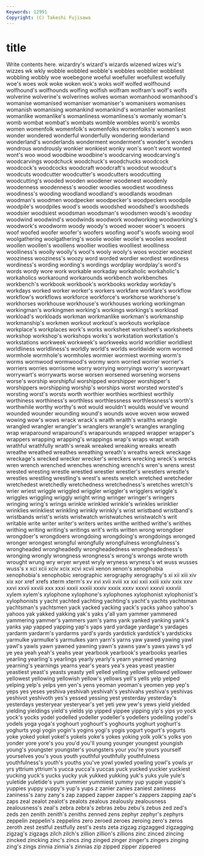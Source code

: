 ```yaml
---
Keywords: 12991 
Copyright: (C) Takeshi Fujisawa
---
```


# title

Write contents here.
wizardry's wizard's wizards
wizened wizes wiz's wizzes wk wkly wobble wobbled wobble's wobbles
wobblier wobbliest wobbling wobbly woe woebegone woeful woefuller woefullest woefully
woe's woes wok woke woken wok's woks wolf wolfed wolfhound
wolfhound's wolfhounds wolfing wolfish wolfram wolfram's wolf's wolfs wolverine wolverine's
wolverines wolves woman womanhood womanhood's womanise womanised womaniser womaniser's womanisers
womanises womanish womanising womankind womankind's womanlier womanliest womanlike womanlike's womanliness
womanliness's womanly woman's womb wombat wombat's wombats womble wombles womb's
wombs women womenfolk womenfolk's womenfolks womenfolks's women's won wonder wondered
wonderful wonderfully wondering wonderland wonderland's wonderlands wonderment wonderment's wonder's wonders
wondrous wondrously wonkier wonkiest wonky won's won't wont wonted wont's
woo wood woodbine woodbine's woodcarving woodcarving's woodcarvings woodchuck woodchuck's woodchucks
woodcock woodcock's woodcocks woodcraft woodcraft's woodcut woodcut's woodcuts woodcutter woodcutter's
woodcutters woodcutting woodcutting's wooded wooden woodener woodenest woodenly woodenness woodenness's
woodier woodies woodiest woodiness woodiness's wooding woodland woodland's woodlands woodman
woodman's woodmen woodpecker woodpecker's woodpeckers woodpile woodpile's woodpiles wood's woods
woodshed woodshed's woodsheds woodsier woodsiest woodsman woodsman's woodsmen woods's woodsy
woodwind woodwind's woodwinds woodwork woodworking woodworking's woodwork's woodworm woody woody's
wooed wooer wooer's wooers woof woofed woofer woofer's woofers woofing
woof's woofs wooing wool woolgathering woolgathering's woolie woolier woolie's woolies
wooliest woollen woollen's woollens woollier woollies woolliest woolliness woolliness's woolly
woolly's wool's wooly wooly's woos woozier wooziest wooziness wooziness's woozy
word worded wordier wordiest wordiness wordiness's wording wording's wordings wordplay
wordplay's word's words wordy wore work workable workaday workaholic workaholic's
workaholics workaround workarounds workbench workbenches workbench's workbook workbook's workbooks workday
workday's workdays worked worker worker's workers workfare workfare's workflow workflow's
workflows workforce workforce's workhorse workhorse's workhorses workhouse workhouse's workhouses working
workingman workingman's workingmen working's workings workings's workload workload's workloads workman
workmanlike workman's workmanship workmanship's workmen workout workout's workouts workplace workplace's
workplaces work's works worksheet worksheet's worksheets workshop workshop's workshops works's
workstation workstation's workstations workweek workweek's workweeks world worldlier worldliest worldliness
worldliness's worldly world's worlds worldwide worm wormed wormhole wormhole's wormholes
wormier wormiest worming worm's worms wormwood wormwood's wormy worn worried
worrier worrier's worriers worries worrisome worry worrying worryings worry's worrywart
worrywart's worrywarts worse worsen worsened worsening worsens worse's worship worshipful
worshipped worshipper worshipper's worshippers worshipping worship's worships worst worsted worsted's
worsting worst's worsts worth worthier worthies worthiest worthily worthiness worthiness's
worthless worthlessness worthlessness's worth's worthwhile worthy worthy's wot would wouldn't
woulds would've wound wounded wounder wounding wound's wounds wove woven
wow wowed wowing wow's wows wrack wrack's wraith wraith's wraiths
wrangle wrangled wrangler wrangler's wranglers wrangle's wrangles wrangling wrap wraparound
wraparound's wraparounds wrapped wrapper wrapper's wrappers wrapping wrapping's wrappings wrap's
wraps wrapt wrath wrathful wrathfully wrath's wreak wreaked wreaking wreaks
wreath wreathe wreathed wreathes wreathing wreath's wreaths wreck wreckage wreckage's
wrecked wrecker wrecker's wreckers wrecking wreck's wrecks wren wrench wrenched
wrenches wrenching wrench's wren's wrens wrest wrested wresting wrestle wrestled
wrestler wrestler's wrestlers wrestle's wrestles wrestling wrestling's wrest's wrests wretch
wretched wretcheder wretchedest wretchedly wretchedness wretchedness's wretches wretch's wrier wriest
wriggle wriggled wriggler wriggler's wrigglers wriggle's wriggles wriggling wriggly wright
wring wringer wringer's wringers wringing wring's wrings wrinkle wrinkled wrinkle's
wrinkles wrinklier wrinklies wrinkliest wrinkling wrinkly wrinkly's wrist wristband wristband's
wristbands wrist's wrists wristwatch wristwatches wristwatch's writ writable write writer
writer's writers writes writhe writhed writhe's writhes writhing writing writing's
writings writ's writs written wrong wrongdoer wrongdoer's wrongdoers wrongdoing wrongdoing's
wrongdoings wronged wronger wrongest wrongful wrongfully wrongfulness wrongfulness's wrongheaded wrongheadedly
wrongheadedness wrongheadedness's wronging wrongly wrongness wrongness's wrong's wrongs wrote wroth
wrought wrung wry wryer wryest wryly wryness wryness's wt wuss
wusses wuss's x xci xcii xciv xcix xcvi xcvii xenon
xenon's xenophobia xenophobia's xenophobic xerographic xerography xerography's xi xii xiii
xiv xix xor xref xrefs xterm xterm's xv xvi xvii
xviii xx xxi xxii xxiii xxiv xxix xxv xxvi xxvii
xxviii xxx xxxi xxxii xxxiii xxxiv xxxix xxxv xxxvi xxxvii
xxxviii xylem xylem's xylophone xylophone's xylophones xylophonist xylophonist's xylophonists y
yacht yachted yachting yachting's yacht's yachts yachtsman yachtsman's yachtsmen yack
yacked yacking yack's yacks yahoo yahoo's yahoos yak yakked yakking
yak's yaks y'all yam yammer yammered yammering yammer's yammers yam's
yams yank yanked yanking yank's yanks yap yapped yapping yap's
yaps yard yardage yardage's yardages yardarm yardarm's yardarms yard's yards
yardstick yardstick's yardsticks yarmulke yarmulke's yarmulkes yarn yarn's yarns yaw
yawed yawing yawl yawl's yawls yawn yawned yawning yawn's yawns
yaw's yaws yaws's yd ye yea yeah yeah's yeahs year
yearbook yearbook's yearbooks yearlies yearling yearling's yearlings yearly yearly's yearn
yearned yearning yearning's yearnings yearns year's years yea's yeas yeast
yeastier yeastiest yeast's yeasts yeasty yell yelled yelling yellow yellowed
yellower yellowest yellowing yellowish yellow's yellows yell's yells yelp yelped
yelping yelp's yelps yen yen's yens yeoman yeoman's yeomen yep
yep's yeps yes yeses yeshiva yeshivah yeshivah's yeshivahs yeshiva's yeshivas
yeshivot yeshivoth yes's yessed yessing yest yesterday yesterday's yesterdays yesteryear
yesteryear's yet yeti yew yew's yews yield yielded yielding yieldings
yield's yields yip yipped yippee yipping yip's yips yo yock
yock's yocks yodel yodelled yodeller yodeller's yodellers yodelling yodel's yodels
yoga yoga's yoghourt yoghourt's yoghourts yoghurt yoghurt's yoghurts yogi yogin
yogin's yogins yogi's yogis yogurt yogurt's yogurts yoke yoked yokel
yokel's yokels yoke's yokes yoking yolk yolk's yolks yon yonder
yore yore's you you'd you'll young younger youngest youngish young's
youngster youngster's youngsters your you're yours yourself yourselves you's yous
youth youthful youthfully youthfulness youthfulness's youth's youths you've yowl yowled
yowling yowl's yowls yr yrs yttrium yttrium's yucca yucca's yuccas
yuck yucked yuckier yuckiest yucking yuck's yucks yucky yuk yukked
yukking yuk's yuks yule yule's yuletide yuletide's yum yummier yummiest
yummy yup yuppie yuppie's yuppies yuppy yuppy's yup's yups z
zanier zanies zaniest zaniness zaniness's zany zany's zap zapped zapper
zapper's zappers zapping zap's zaps zeal zealot zealot's zealots zealous
zealously zealousness zealousness's zeal's zebra zebra's zebras zebu zebu's zebus
zed zed's zeds zen zenith zenith's zeniths zenned zens zephyr
zephyr's zephyrs zeppelin zeppelin's zeppelins zero zeroed zeroes zeroing zero's
zeros zeroth zest zestful zestfully zest's zests zeta zigzag zigzagged
zigzagging zigzag's zigzags zilch zilch's zillion zillion's zillions zinc zinced
zincing zincked zincking zinc's zincs zing zinged zinger zinger's zingers
zinging zing's zings zinnia zinnia's zinnias zip zipped zipper zippered
